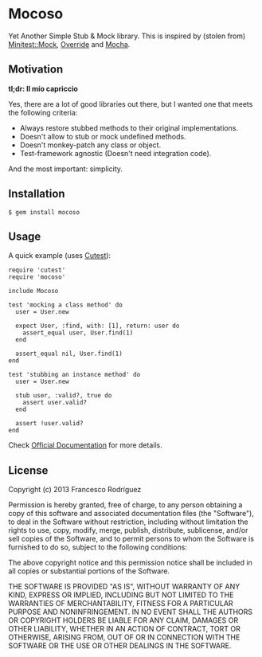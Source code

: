 Mocoso
======

Yet Another Simple Stub & Mock library. This is inspired by (stolen from)
[Minitest::Mock][minitest], [Override][override] and [Mocha][mocha].

Motivation
----------

**tl;dr: Il mío capriccio**

Yes, there are a lot of good libraries out there, but I wanted one that
meets the following criteria:

* Always restore stubbed methods to their original implementations.
* Doesn't allow to stub or mock undefined methods.
* Doesn't monkey-patch any class or object.
* Test-framework agnostic (Doesn't need integration code).

And the most important: simplicity.

Installation
------------

    $ gem install mocoso

Usage
-----

A quick example (uses [Cutest][cutest]):

    require 'cutest'
    require 'mocoso'

    include Mocoso

    test 'mocking a class method' do
      user = User.new

      expect User, :find, with: [1], return: user do
        assert_equal user, User.find(1)
      end

      assert_equal nil, User.find(1)
    end

    test 'stubbing an instance method' do
      user = User.new

      stub user, :valid?, true do
        assert user.valid?
      end

      assert !user.valid?
    end

Check [Official Documentation][docs] for more details.

License
-------

Copyright (c) 2013 Francesco Rodríguez

Permission is hereby granted, free of charge, to any person obtaining a copy
of this software and associated documentation files (the "Software"), to deal
in the Software without restriction, including without limitation the rights
to use, copy, modify, merge, publish, distribute, sublicense, and/or sell
copies of the Software, and to permit persons to whom the Software is
furnished to do so, subject to the following conditions:

The above copyright notice and this permission notice shall be included in
all copies or substantial portions of the Software.

THE SOFTWARE IS PROVIDED "AS IS", WITHOUT WARRANTY OF ANY KIND, EXPRESS OR
IMPLIED, INCLUDING BUT NOT LIMITED TO THE WARRANTIES OF MERCHANTABILITY,
FITNESS FOR A PARTICULAR PURPOSE AND NONINFRINGEMENT. IN NO EVENT SHALL THE
AUTHORS OR COPYRIGHT HOLDERS BE LIABLE FOR ANY CLAIM, DAMAGES OR OTHER
LIABILITY, WHETHER IN AN ACTION OF CONTRACT, TORT OR OTHERWISE, ARISING FROM,
OUT OF OR IN CONNECTION WITH THE SOFTWARE OR THE USE OR OTHER DEALINGS IN
THE SOFTWARE.

[docs]: http://rubydoc.info/github/frodsan/mocoso/
[cutest]: https://github.com/djanowski/cutest/
[override]: https://github.com/soveran/override/
[minitest]: https://github.com/seattlerb/minitest/
[mocha]: https://github.com/freerange/mocha/
